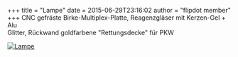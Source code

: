+++
title = "Lampe"
date = 2015-06-29T23:16:02
author = "flipdot member"
+++
CNC gefräste Birke-Multiplex-Platte, Reagenzgläser mit Kerzen-Gel +
Alu  
Glitter, Rückwand goldfarbene "Rettungsdecke" für PKW  
  
[![Lampe](https://flipdot.org/blog/uploads/lampe_cnc.serendipityThumb.jpg)](https://flipdot.org/blog/uploads/lampe_cnc.jpg)
